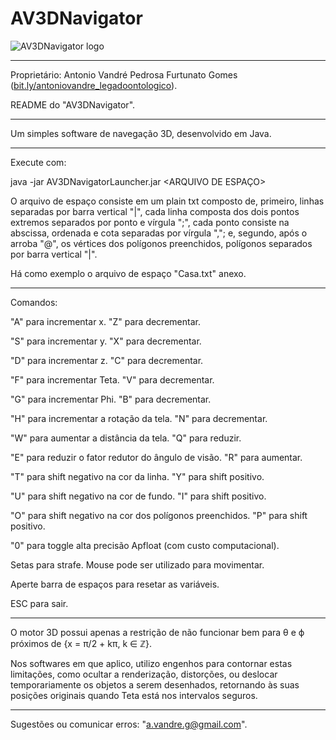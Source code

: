 # AV3DNavigator
![AV3DNavigator logo](https://antoniovandre2.github.io/AV3DNavigator/AV3DNavigator%20-%20Logo%20-%20200p.png)
____________________

Proprietário: Antonio Vandré Pedrosa Furtunato Gomes ([bit.ly/antoniovandre_legadoontologico](https://bit.ly/antoniovandre_legadoontologico)).

README do "AV3DNavigator".
____________________

Um simples software de navegação 3D, desenvolvido em Java.
_____

Execute com:

java -jar AV3DNavigatorLauncher.jar <ARQUIVO DE ESPAÇO>

O arquivo de espaço consiste em um plain txt composto de, primeiro, linhas separadas por barra vertical "|", cada linha composta dos dois pontos extremos separados por ponto e vírgula ";", cada ponto consiste na abscissa, ordenada e cota separadas por vírgula ","; e, segundo, após o arroba "@", os vértices dos polígonos preenchidos, polígonos separados por barra vertical "|".

Há como exemplo o arquivo de espaço "Casa.txt" anexo.
____________________

Comandos:

"A" para incrementar x. "Z" para decrementar.

"S" para incrementar y. "X" para decrementar.

"D" para incrementar z. "C" para decrementar.

"F" para incrementar Teta. "V" para decrementar.

"G" para incrementar Phi. "B" para decrementar.

"H" para incrementar a rotação da tela. "N" para decrementar.

"W" para aumentar a distância da tela. "Q" para reduzir.

"E" para reduzir o fator redutor do ângulo de visão. "R" para aumentar.

"T" para shift negativo na cor da linha. "Y" para shift positivo.

"U" para shift negativo na cor de fundo. "I" para shift positivo.

"O" para shift negativo na cor dos polígonos preenchidos. "P" para shift positivo.

"0" para toggle alta precisão Apfloat (com custo computacional).

Setas para strafe. Mouse pode ser utilizado para movimentar.

Aperte barra de espaços para resetar as variáveis.

ESC para sair.
____________________

O motor 3D possui apenas a restrição de não funcionar bem para θ e ϕ próximos de {x = π/2 + kπ, k ∈ ℤ}.

Nos softwares em que aplico, utilizo engenhos para contornar estas limitações, como ocultar a renderização, distorções, ou deslocar temporariamente os objetos a serem desenhados, retornando às suas posições originais quando Teta está nos intervalos seguros.
____________________

Sugestões ou comunicar erros: "a.vandre.g@gmail.com".
